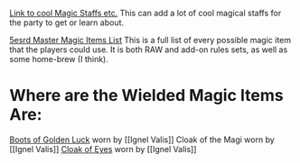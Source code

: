 [Link to cool Magic Staffs etc.](https://www.5esrd.com/gamemastering/magic-items/rods-staves-wands/) This can add a lot of cool magical staffs for the party to get or learn about. 

[5esrd Master Magic Items List](https://www.5esrd.com/database/magicitem/) This is a full list of every possible magic item that the players could use. It is both RAW and add-on rules sets, as well as some home-brew (I think).

# Where are the Wielded Magic Items Are:
[Boots of Golden Luck](https://www.5esrd.com/database/magicitem/boots-of-golden-luck/) worn by [[Ignel Valis]]
Cloak of the Magi worn by [[Ignel Valis]]
[Cloak of Eyes](https://www.5esrd.com/database/magicitem/cloak-of-eyes/) worn by [[Ignel Valis]]